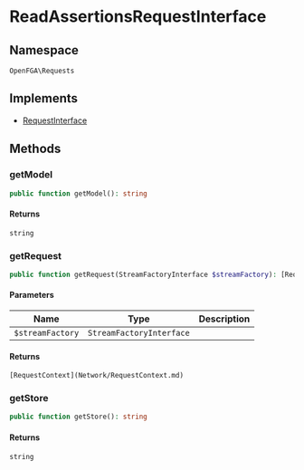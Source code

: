 # ReadAssertionsRequestInterface


## Namespace
`OpenFGA\Requests`

## Implements
* [RequestInterface](Requests/RequestInterface.md)



## Methods
### getModel


```php
public function getModel(): string
```



#### Returns
`string`

### getRequest


```php
public function getRequest(StreamFactoryInterface $streamFactory): [RequestContext](Network/RequestContext.md)
```


#### Parameters
| Name | Type | Description |
|------|------|-------------|
| `$streamFactory` | `StreamFactoryInterface` |  |

#### Returns
`[RequestContext](Network/RequestContext.md)`

### getStore


```php
public function getStore(): string
```



#### Returns
`string`

